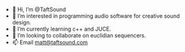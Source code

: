 - 👋 Hi, I’m @TaftSound
- 👀 I’m interested in programming audio software for creative sound design.
- 🌱 I’m currently learning c++ and JUCE.
- 💞️ I’m looking to collaborate on euclidian sequencers.
- 📫 Email matt@taftsound.com

<!---
TaftSound/TaftSound is a ✨ special ✨ repository because its `README.md` (this file) appears on your GitHub profile.
You can click the Preview link to take a look at your changes.
--->
